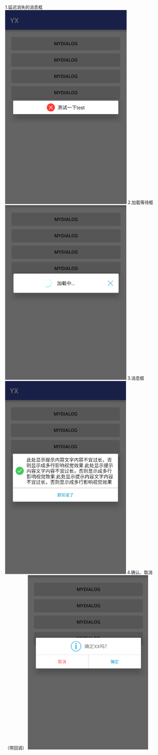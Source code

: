 1.延迟消失的消息框  
![image](https://raw.githubusercontent.com/Aioria987/MyDialog4Android/master/1.png)
2.加载等待框
![image](https://raw.githubusercontent.com/Aioria987/MyDialog4Android/master/2.png)
3.消息框
![image](https://raw.githubusercontent.com/Aioria987/MyDialog4Android/master/3.png)
4.确认、取消（带回调）
![image](https://raw.githubusercontent.com/Aioria987/MyDialog4Android/master/4.png)
